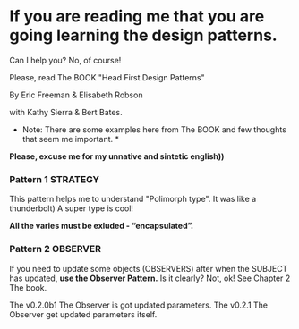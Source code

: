 # If you are reading me that you are going learning the design patterns.
Can I help you? No, of course!

Please, read The BOOK "Head First Design Patterns"

By Eric Freeman & Elisabeth Robson

with Kathy Sierra & Bert Bates. 

* Note: There are some examples here from The BOOK and few thoughts that seem me important. *

**Please, excuse me for my unnative and sintetic english))**

### Pattern 1 STRATEGY
This pattern helps me to understand "Polimorph type".
It was like a thunderbolt) A super type is cool! 

**All the varies must be exluded - “encapsulated”.**

### Pattern 2 OBSERVER
If you need to update some objects (OBSERVERS) after when the SUBJECT has updated, **use the Observer Pattern.**
Is it clearly? Not, ok! See Chapter 2 The book. 

The v0.2.0b1 The Observer is got updated parameters.
The v0.2.1 The Observer get updated parameters itself.








